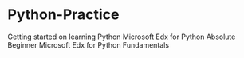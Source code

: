 # Python-Practice
Getting started on learning Python
Microsoft Edx for Python Absolute Beginner 
Microsoft Edx for Python Fundamentals
